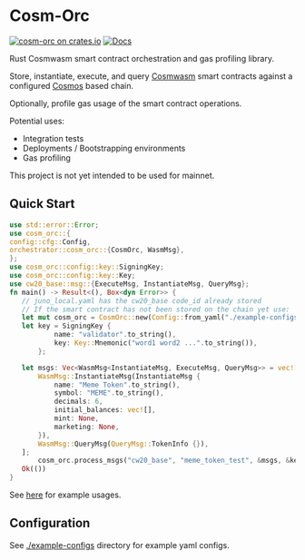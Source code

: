 # Cosm-Orc

[![cosm-orc on crates.io](https://img.shields.io/crates/v/cosm-orc.svg)](https://crates.io/crates/cosm-orc) [![Docs](https://docs.rs/cosm-orc/badge.svg)](https://docs.rs/cosm-orc)

Rust Cosmwasm smart contract orchestration and gas profiling library.

Store, instantiate, execute, and query [Cosmwasm](https://github.com/CosmWasm/cosmwasm) smart contracts against a configured [Cosmos](https://github.com/cosmos/cosmos-sdk) based chain. 

Optionally, profile gas usage of the smart contract operations.

Potential uses:
* Integration tests
* Deployments / Bootstrapping environments
* Gas profiling

This project is not yet intended to be used for mainnet.

## Quick Start
 ```rust
use std::error::Error;
use cosm_orc::{
config::cfg::Config,
orchestrator::cosm_orc::{CosmOrc, WasmMsg},
};
use cosm_orc::config::key::SigningKey;
use cosm_orc::config::key::Key;
use cw20_base::msg::{ExecuteMsg, InstantiateMsg, QueryMsg};
fn main() -> Result<(), Box<dyn Error>> {
    // juno_local.yaml has the cw20_base code_id already stored
    // If the smart contract has not been stored on the chain yet use: `cosm_orc::store_contracts()`
    let mut cosm_orc = CosmOrc::new(Config::from_yaml("./example-configs/juno_local.yaml")?)?;
    let key = SigningKey {
            name: "validator".to_string(),
            key: Key::Mnemonic("word1 word2 ...".to_string()),
        };

    let msgs: Vec<WasmMsg<InstantiateMsg, ExecuteMsg, QueryMsg>> = vec![
        WasmMsg::InstantiateMsg(InstantiateMsg {
            name: "Meme Token".to_string(),
            symbol: "MEME".to_string(),
            decimals: 6,
            initial_balances: vec![],
            mint: None,
            marketing: None,
        }),
        WasmMsg::QueryMsg(QueryMsg::TokenInfo {}),
    ];
        cosm_orc.process_msgs("cw20_base", "meme_token_test", &msgs, &key)?;
    Ok(())
}
```

See [here](https://github.com/de-husk/cosm-orc-examples) for example usages.


## Configuration


See [./example-configs](./example-configs/) directory for example yaml configs.

